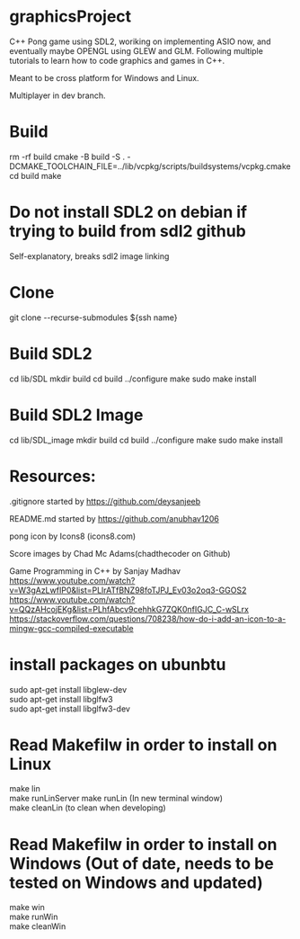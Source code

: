 # graphicsProject

C++ Pong game using SDL2, woriking on implementing ASIO now, and eventually maybe OPENGL using GLEW and GLM. Following multiple tutorials to learn how to code graphics and games in C++.

Meant to be cross platform for Windows and Linux.

Multiplayer in dev branch.

# Build

rm -rf build
cmake -B build -S . -DCMAKE_TOOLCHAIN_FILE=../lib/vcpkg/scripts/buildsystems/vcpkg.cmake
cd build
make

# Do not install SDL2 on debian if trying to build from sdl2 github

Self-explanatory, breaks sdl2 image linking

# Clone

git clone --recurse-submodules ${ssh name}

# Build SDL2

cd lib/SDL
mkdir build
cd build
../configure
make
sudo make install

# Build SDL2 Image

cd lib/SDL_image
mkdir build
cd build
../configure
make
sudo make install

# Resources:

.gitignore started by https://github.com/deysanjeeb

README.md started by https://github.com/anubhav1206

pong icon by Icons8 (icons8.com)

Score images by Chad Mc Adams(chadthecoder on Github)

Game Programming in C++ by Sanjay Madhav  
 https://www.youtube.com/watch?v=W3gAzLwfIP0&list=PLlrATfBNZ98foTJPJ_Ev03o2oq3-GGOS2  
 https://www.youtube.com/watch?v=QQzAHcojEKg&list=PLhfAbcv9cehhkG7ZQK0nfIGJC_C-wSLrx  
 https://stackoverflow.com/questions/708238/how-do-i-add-an-icon-to-a-mingw-gcc-compiled-executable

# install packages on ubunbtu

sudo apt-get install libglew-dev  
sudo apt-get install libglfw3  
sudo apt-get install libglfw3-dev

# Read Makefilw in order to install on Linux

make lin  
make runLinServer
make runLin (In new terminal window)  
make cleanLin (to clean when developing)

# Read Makefilw in order to install on Windows (Out of date, needs to be tested on Windows and updated)

make win  
make runWin  
make cleanWin
